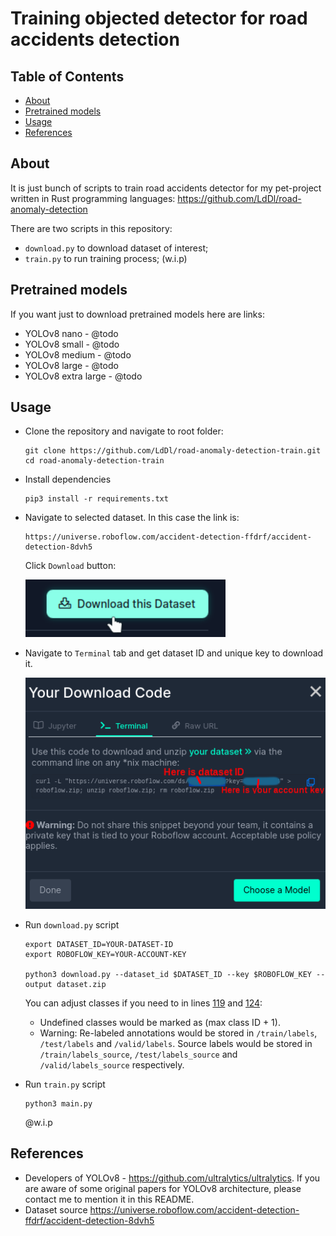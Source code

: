 # Training objected detector for road accidents detection

## Table of Contents
- [About](#about)
- [Pretrained models](#pretrained-models)
- [Usage](#usage)
- [References](#references)

## About
It is just bunch of scripts to train road accidents detector for my pet-project written in Rust programming languages: https://github.com/LdDl/road-anomaly-detection

There are two scripts in this repository:
- `download.py` to download dataset of interest;
- `train.py` to run training process; (w.i.p)

## Pretrained models

If you want just to download pretrained models here are links:
- YOLOv8 nano - @todo
- YOLOv8 small - @todo
- YOLOv8 medium - @todo
- YOLOv8 large - @todo
- YOLOv8 extra large - @todo

## Usage
* Clone the repository and navigate to root folder:
  ```shell
  git clone https://github.com/LdDl/road-anomaly-detection-train.git
  cd road-anomaly-detection-train
  ```

* Install dependencies
  ```shell
  pip3 install -r requirements.txt
  ```

* Navigate to selected dataset. In this case the link is:
  ```
  https://universe.roboflow.com/accident-detection-ffdrf/accident-detection-8dvh5
  ```

  Click `Download` button:

  <img src="docs/screenshot_2.png" width="320">

* Navigate to `Terminal` tab and get dataset ID and unique key to download it.

  <img src="docs/screenshot_1.png" width="480">

* Run `download.py` script
  ```shell
  export DATASET_ID=YOUR-DATASET-ID
  export ROBOFLOW_KEY=YOUR-ACCOUNT-KEY
  
  python3 download.py --dataset_id $DATASET_ID --key $ROBOFLOW_KEY --output dataset.zip
  ```

  You can adjust classes if you need to in lines [119](download.py#L119) and [124](download.py#L124):
    - Undefined classes would be marked as (max class ID + 1).
    - Warning: Re-labeled annotations would be stored in `/train/labels`, `/test/labels` and `/valid/labels`. Source labels would be stored in `/train/labels_source`, `/test/labels_source` and `/valid/labels_source` respectively.


* Run `train.py` script
  ```shell
  python3 main.py
  ```
 
  @w.i.p

## References
* Developers of YOLOv8 - https://github.com/ultralytics/ultralytics. If you are aware of some original papers for YOLOv8 architecture, please contact me to mention it in this README.
* Dataset source https://universe.roboflow.com/accident-detection-ffdrf/accident-detection-8dvh5

